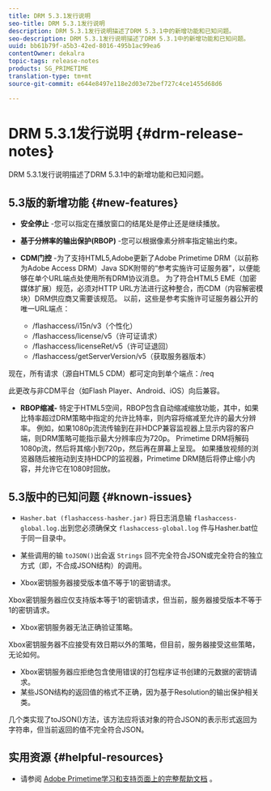 ```yaml
---
title: DRM 5.3.1发行说明
seo-title: DRM 5.3.1发行说明
description: DRM 5.3.1发行说明描述了DRM 5.3.1中的新增功能和已知问题。
seo-description: DRM 5.3.1发行说明描述了DRM 5.3.1中的新增功能和已知问题。
uuid: bb61b79f-a5b3-42ed-8016-495b1ac99ea6
contentOwner: dekalra
topic-tags: release-notes
products: SG_PRIMETIME
translation-type: tm+mt
source-git-commit: e644e8497e118e2d03e72bef727c4ce1455d68d6

---
```



# DRM 5.3.1发行说明 {#drm-release-notes}

DRM 5.3.1发行说明描述了DRM 5.3.1中的新增功能和已知问题。

## 5.3版的新增功能 {#new-features}

* **安全停止** -您可以指定在播放窗口的结尾处是停止还是继续播放。
* **基于分辨率的输出保护(RBOP)** -您可以根据像素分辨率指定输出约束。
* **CDM门控** -为了支持HTML5,Adobe更新了Adobe Primetime DRM（以前称为Adobe Access DRM）Java SDK附带的“参考实施许可证服务器”，以便能够在单个URL端点处使用所有DRM协议消息。 为了符合HTML5 EME（加密媒体扩展）规范，必须对HTTP URL方法进行这种整合，而CDM（内容解密模块）DRM供应商又需要该规范。 以前，这些是参考实施许可证服务器公开的唯一URL端点：

   * /flashaccess/i15n/v3（个性化）
   * /flashaccess/license/v5（许可证请求）
   * /flashaccess/licenseRet/v5（许可证退回）
   * /flashaccess/getServerVersion/v5（获取服务器版本）

现在，所有请求（源自HTML5 CDM）都可定向到单个端点：/req

此更改与非CDM平台（如Flash Player、Android、iOS）向后兼容。

* **RBOP缩减-** 特定于HTML5空间，RBOP包含自动缩减缩放功能，其中，如果比特率超过DRM策略中指定的允许比特率，则内容将缩减至允许的最大分辨率。 例如，如果1080p流流传输到在非HDCP兼容监视器上显示内容的客户端，则DRM策略可能指示最大分辨率应为720p。 Primetime DRM将解码1080p流，然后将其缩小到720p，然后再在屏幕上呈现。 如果播放视频的浏览器随后被拖动到支持HDCP的监视器，Primetime DRM随后将停止缩小内容，并允许它在1080时回放。

## 5.3版中的已知问题 {#known-issues}

* `Hasher.bat (flashaccess-hasher.jar)` 将日志消息输 `flashaccess-global.log.`出到您必须确保文 `flashaccess-global.log` 件与Hasher.bat位于同一目录中。

* 某些调用的输 `toJSON()`出会返 `Strings` 回不完全符合JSON或完全符合的独立方式（即，不合成JSON结构）的调用。

* Xbox密钥服务器接受版本值不等于1的密钥请求。

Xbox密钥服务器应仅支持版本等于1的密钥请求，但当前，服务器接受版本不等于1的密钥请求。

* Xbox密钥服务器无法正确验证策略。

Xbox密钥服务器不应接受有效日期以外的策略，但目前，服务器接受这些策略，无论如何。

* Xbox密钥服务器应拒绝包含使用错误的打包程序证书创建的元数据的密钥请求。
* 某些JSON结构的返回值的格式不正确，因为基于Resolution的输出保护相关类。

几个类实现了toJSON()方法，该方法应将该对象的符合JSON的表示形式返回为字符串，但当前返回的值不完全符合JSON。

## 实用资源 {#helpful-resources}

* 请参阅 [Adobe Primetime学习和支持页面上的完整帮助文档](https://helpx.adobe.com/support/primetime.html) 。
